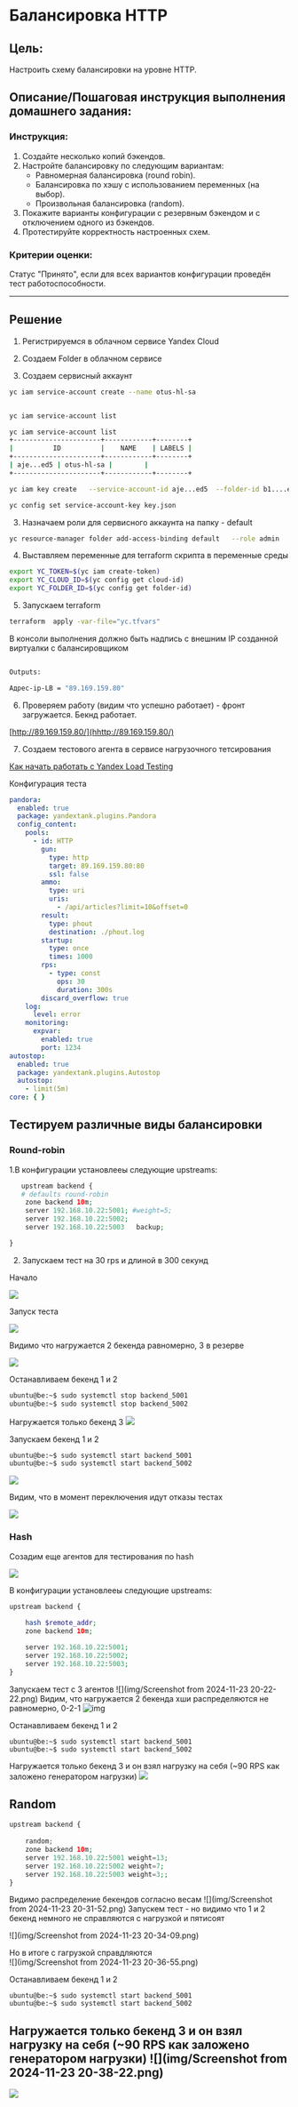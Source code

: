# Балансировка HTTP

## Цель:

Настроить схему балансировки на уровне HTTP.

## Описание/Пошаговая инструкция выполнения домашнего задания:

### Инструкция:

1. Создайте несколько копий бэкендов.
2. Настройте балансировку по следующим вариантам:
   * Равномерная балансировка (round robin).
   * Балансировка по хэшу с использованием переменных (на выбор).
   * Произвольная балансировка (random).
3. Покажите варианты конфигурации с резервным бэкендом и с отключением одного из бэкендов.
4. Протестируйте корректность настроенных схем.

### Критерии оценки:

Статус "Принято", если для всех вариантов конфигурации проведён тест работоспособности.

---  

## Решение

1. Регистрируемся в облачном сервисе Yandex Cloud

2. Создаем Folder в облачном сервисе

2. Создаем сервисный аккаунт

```sh
yc iam service-account create --name otus-hl-sa


yc iam service-account list

yc iam service-account list                                                                                                                                                                                                                                                                                       
+----------------------+------------+--------+
|          ID          |    NAME    | LABELS |
+----------------------+------------+--------+
| aje...ed5 | otus-hl-sa |        |
+----------------------+------------+--------+

yc iam key create   --service-account-id aje...ed5  --folder-id b1....et2   --output key.json

yc config set service-account-key key.json


```

3. Назначаем роли для сервисного аккаунта на папку - default

```sh
yc resource-manager folder add-access-binding default   --role admin   --subject serviceAccount:aje...ed5
```

4. Выставляем переменные для terraform скрипта в переменные среды

```sh
export YC_TOKEN=$(yc iam create-token)
export YC_CLOUD_ID=$(yc config get cloud-id)
export YC_FOLDER_ID=$(yc config get folder-id)                                                
```

5. Запускаем terraform

``` sh
terraform  apply -var-file="yc.tfvars"                 
```

В консоли выполнения должно быть надпись с внешним IP созданной виртуалки c балансировщиком

```sh

Outputs:

Адрес-ip-LB = "89.169.159.80"

```

6. Проверяем работу (видим что успешно работает) - фронт загружается. Бекнд работает.

[http://89.169.159.80/](hhttp://89.169.159.80/)

7. Создаем тестового агента в сервисе нагрузочного тетсирования



[Как начать работать с Yandex Load Testing](https://yandex.cloud/ru/docs/load-testing/quickstart?from=int-console-help-center-or-nav)

Конфигурация теста

```yaml
pandora:
  enabled: true
  package: yandextank.plugins.Pandora
  config_content:
    pools:
      - id: HTTP
        gun:
          type: http
          target: 89.169.159.80:80
          ssl: false
        ammo:
          type: uri
          uris:
            - /api/articles?limit=10&offset=0
        result:
          type: phout
          destination: ./phout.log
        startup:
          type: once
          times: 1000
        rps:
          - type: const
            ops: 30
            duration: 300s
        discard_overflow: true
    log:
      level: error
    monitoring:
      expvar:
        enabled: true
        port: 1234
autostop:
  enabled: true
  package: yandextank.plugins.Autostop
  autostop:
    - limit(5m)
core: { }

```

## Тестируем различные виды балансировки

### Round-robin

1.В конфигурации установлееы следующие upstreams:

```php
   upstream backend {
   # defaults round-robin
    zone backend 10m;
    server 192.168.10.22:5001; #weight=5;
    server 192.168.10.22:5002;
    server 192.168.10.22:5003   backup;

}
```

2. Запускаем тест на 30 rps и длиной в 300 секунд

Начало

![](img/Screenshot%20from%202024-11-23%2019-58-59.png)

Запуск теста

![](img/Screenshot%20from%202024-11-23%2020-01-54.png)

Видимо что нагружается 2 бекенда равномерно, 3 в резерве

![](img/Screenshot%20from%202024-11-23%2020-01-40.png)

Останавливаем бекенд 1 и 2

```sh
ubuntu@be:~$ sudo systemctl stop backend_5001
ubuntu@be:~$ sudo systemctl stop backend_5002
```

Нагружается только бекенд 3
![](img/Screenshot%20from%202024-11-23%2020-02-34.png)

Запускаем бекенд 1 и 2

```sh
ubuntu@be:~$ sudo systemctl start backend_5001
ubuntu@be:~$ sudo systemctl start backend_5002
```

![](img/Screenshot%20from%202024-11-23%2020-03-09.png)

Видим, что в момент переключения идут отказы тестах

![](img/Screenshot%20from%202024-11-23%2020-03-29.png)

### Hash

 Созадим еще агентов для тестирования по hash

![](img/Screenshot%20from%202024-11-23%2020-13-09.png)

В конфигурации установлееы следующие upstreams:

```php
upstream backend {
   
    hash $remote_addr;	    
    zone backend 10m;

    server 192.168.10.22:5001;
    server 192.168.10.22:5002;
    server 192.168.10.22:5003;
}
```

 Запускаем тест c 3 агентов
   ![](img/Screenshot from 2024-11-23 20-22-22.png)
 Видим, что нагружается 2 бекенда хши распределяются не равномерно, 0-2-1
   ![img](img/Screenshot%20from%202024-11-23%2020-19-27.png)

Останавливаем бекенд 1 и 2

```SH
ubuntu@be:~$ sudo systemctl start backend_5001
ubuntu@be:~$ sudo systemctl start backend_5002
```

Нагружается только бекенд 3 и он взял нагрузку на себя (~90 RPS как заложено генератором нагрузки)
   ![](img/Screenshot%20from%202024-11-23%2020-23-24.png)

## Random

```PHP
upstream backend {
  
    random;	    
    zone backend 10m;
    server 192.168.10.22:5001 weight=13;
    server 192.168.10.22:5002 weight=7;
    server 192.168.10.22:5003 weight=3;;
}

```

Видимо распределение бекендов согласно весам
![](img/Screenshot from 2024-11-23 20-31-52.png)
Запускем тест - но видимо что 1 и 2 бекенд немного не справляются с нагрузкой и пятисоят

![](img/Screenshot from 2024-11-23 20-34-09.png)

Но в итоге с гагрузкой справдляются    
![](img/Screenshot from 2024-11-23 20-36-55.png)

Останавливаем бекенд 1 и 2

```SH
ubuntu@be:~$ sudo systemctl start backend_5001
ubuntu@be:~$ sudo systemctl start backend_5002
```
Нагружается только бекенд 3 и он взял нагрузку на себя (~90 RPS как заложено генератором нагрузки)
![](img/Screenshot from 2024-11-23 20-38-22.png)
---

![](https://icdn.lenta.ru/images/2021/10/21/11/20211021110546130/wide_16_9_da1f40493378e3e394057e8c97def081.jpeg)

